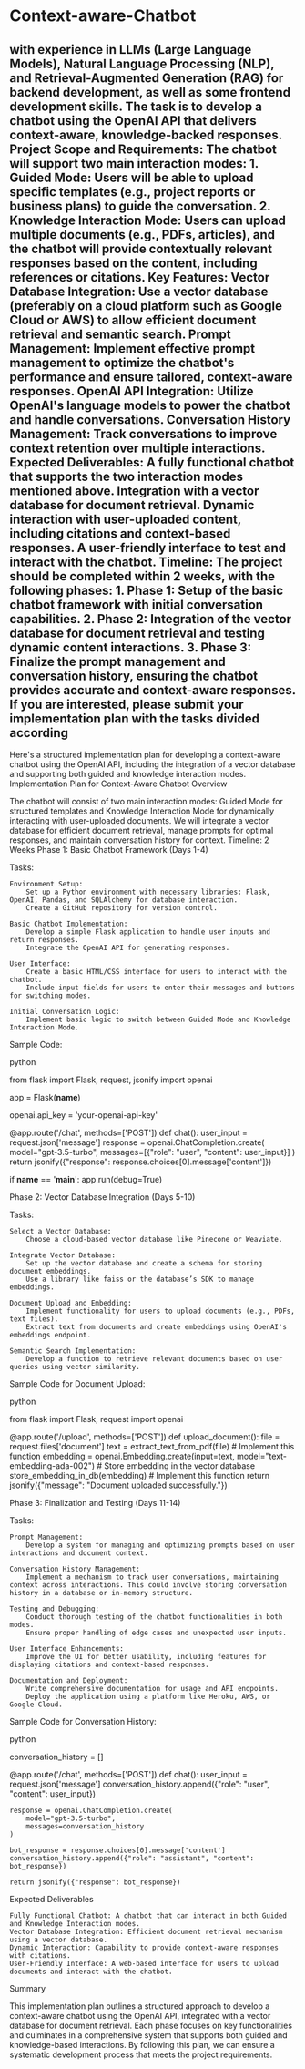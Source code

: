 # Context-aware-Chatbot
with experience in LLMs (Large Language Models), Natural Language Processing (NLP), and Retrieval-Augmented Generation (RAG) for backend development, as well as some frontend development skills. The task is to develop a chatbot using the OpenAI API that delivers context-aware, knowledge-backed responses. Project Scope and Requirements: The chatbot will support two main interaction modes: 1. Guided Mode: Users will be able to upload specific templates (e.g., project reports or business plans) to guide the conversation. 2. Knowledge Interaction Mode: Users can upload multiple documents (e.g., PDFs, articles), and the chatbot will provide contextually relevant responses based on the content, including references or citations. Key Features: Vector Database Integration: Use a vector database (preferably on a cloud platform such as Google Cloud or AWS) to allow efficient document retrieval and semantic search. Prompt Management: Implement effective prompt management to optimize the chatbot's performance and ensure tailored, context-aware responses. OpenAI API Integration: Utilize OpenAI's language models to power the chatbot and handle conversations. Conversation History Management: Track conversations to improve context retention over multiple interactions. Expected Deliverables: A fully functional chatbot that supports the two interaction modes mentioned above. Integration with a vector database for document retrieval. Dynamic interaction with user-uploaded content, including citations and context-based responses. A user-friendly interface to test and interact with the chatbot. Timeline: The project should be completed within 2 weeks, with the following phases: 1. Phase 1: Setup of the basic chatbot framework with initial conversation capabilities. 2. Phase 2: Integration of the vector database for document retrieval and testing dynamic content interactions. 3. Phase 3: Finalize the prompt management and conversation history, ensuring the chatbot provides accurate and context-aware responses. If you are interested, please submit your implementation plan with the tasks divided according 
--------------------------------------------
Here's a structured implementation plan for developing a context-aware chatbot using the OpenAI API, including the integration of a vector database and supporting both guided and knowledge interaction modes.
Implementation Plan for Context-Aware Chatbot
Overview

The chatbot will consist of two main interaction modes: Guided Mode for structured templates and Knowledge Interaction Mode for dynamically interacting with user-uploaded documents. We will integrate a vector database for efficient document retrieval, manage prompts for optimal responses, and maintain conversation history for context.
Timeline: 2 Weeks
Phase 1: Basic Chatbot Framework (Days 1-4)

Tasks:

    Environment Setup:
        Set up a Python environment with necessary libraries: Flask, OpenAI, Pandas, and SQLAlchemy for database interaction.
        Create a GitHub repository for version control.

    Basic Chatbot Implementation:
        Develop a simple Flask application to handle user inputs and return responses.
        Integrate the OpenAI API for generating responses.

    User Interface:
        Create a basic HTML/CSS interface for users to interact with the chatbot.
        Include input fields for users to enter their messages and buttons for switching modes.

    Initial Conversation Logic:
        Implement basic logic to switch between Guided Mode and Knowledge Interaction Mode.

Sample Code:

python

from flask import Flask, request, jsonify
import openai

app = Flask(__name__)

openai.api_key = 'your-openai-api-key'

@app.route('/chat', methods=['POST'])
def chat():
    user_input = request.json['message']
    response = openai.ChatCompletion.create(
        model="gpt-3.5-turbo",
        messages=[{"role": "user", "content": user_input}]
    )
    return jsonify({"response": response.choices[0].message['content']})

if __name__ == '__main__':
    app.run(debug=True)

Phase 2: Vector Database Integration (Days 5-10)

Tasks:

    Select a Vector Database:
        Choose a cloud-based vector database like Pinecone or Weaviate.

    Integrate Vector Database:
        Set up the vector database and create a schema for storing document embeddings.
        Use a library like faiss or the database’s SDK to manage embeddings.

    Document Upload and Embedding:
        Implement functionality for users to upload documents (e.g., PDFs, text files).
        Extract text from documents and create embeddings using OpenAI's embeddings endpoint.

    Semantic Search Implementation:
        Develop a function to retrieve relevant documents based on user queries using vector similarity.

Sample Code for Document Upload:

python

from flask import Flask, request
import openai

@app.route('/upload', methods=['POST'])
def upload_document():
    file = request.files['document']
    text = extract_text_from_pdf(file)  # Implement this function
    embedding = openai.Embedding.create(input=text, model="text-embedding-ada-002")
    # Store embedding in the vector database
    store_embedding_in_db(embedding)  # Implement this function
    return jsonify({"message": "Document uploaded successfully."})

Phase 3: Finalization and Testing (Days 11-14)

Tasks:

    Prompt Management:
        Develop a system for managing and optimizing prompts based on user interactions and document context.

    Conversation History Management:
        Implement a mechanism to track user conversations, maintaining context across interactions. This could involve storing conversation history in a database or in-memory structure.

    Testing and Debugging:
        Conduct thorough testing of the chatbot functionalities in both modes.
        Ensure proper handling of edge cases and unexpected user inputs.

    User Interface Enhancements:
        Improve the UI for better usability, including features for displaying citations and context-based responses.

    Documentation and Deployment:
        Write comprehensive documentation for usage and API endpoints.
        Deploy the application using a platform like Heroku, AWS, or Google Cloud.

Sample Code for Conversation History:

python

conversation_history = []

@app.route('/chat', methods=['POST'])
def chat():
    user_input = request.json['message']
    conversation_history.append({"role": "user", "content": user_input})
    
    response = openai.ChatCompletion.create(
        model="gpt-3.5-turbo",
        messages=conversation_history
    )
    
    bot_response = response.choices[0].message['content']
    conversation_history.append({"role": "assistant", "content": bot_response})
    
    return jsonify({"response": bot_response})

Expected Deliverables

    Fully Functional Chatbot: A chatbot that can interact in both Guided and Knowledge Interaction modes.
    Vector Database Integration: Efficient document retrieval mechanism using a vector database.
    Dynamic Interaction: Capability to provide context-aware responses with citations.
    User-Friendly Interface: A web-based interface for users to upload documents and interact with the chatbot.

Summary

This implementation plan outlines a structured approach to develop a context-aware chatbot using the OpenAI API, integrated with a vector database for document retrieval. Each phase focuses on key functionalities and culminates in a comprehensive system that supports both guided and knowledge-based interactions. By following this plan, we can ensure a systematic development process that meets the project requirements.
